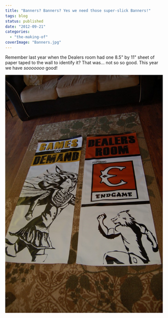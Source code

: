 ```yaml
---
title: "Banners? Banners? Yes we need those super-slick Banners!"
tags: blog
status: published
date: "2012-09-21"
categories: 
  - "the-making-of"
coverImage: "Banners.jpg"
---
```


Remember last year when the Dealers room had one 8.5" by 11" sheet of paper taped to the wall to identify it? That was... not so so good. This year we have _sooooooo_ good!

[![](/images/Banners-680x1024.jpg "Banners")](http://www.bigbadcon.com/wp-content/uploads/2012/09/Banners.jpg)

